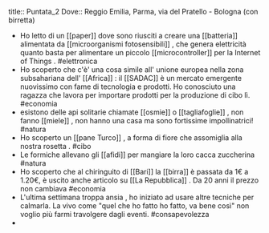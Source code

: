 title:: Puntata_2
Dove:: Reggio Emilia, Parma, via del Pratello - Bologna (con birretta)

- Ho letto di un [[paper]] dove sono riusciti a creare una [[batteria]] alimentata da [[microorganismi fotosensibili]] , che genera elettricità quanto basta per alimentare un piccolo [[microcontroller]] per la Internet of Things . #elettronica
- Ho scoperto che c'è' una cosa simile all' unione europea nella zona subsahariana dell' [[Africa]] : il [[SADAC]] è un mercato emergente nuovissimo con fame di tecnologia e prodotti. Ho conosciuto una ragazza che lavora per importare prodotti per la produzione di cibo lì. #economia
- esistono delle api solitarie chiamate [[osmie]] o [[tagliafoglie]] , non fanno [[miele]] , non hanno una casa ma sono fortissime impollinatrici! #natura
- Ho scoperto un [[pane Turco]] , a forma di fiore che assomiglia alla nostra rosetta . #cibo
- Le formiche allevano gli [[afidi]] per mangiare la loro cacca zuccherina #natura
- Ho scoperto che al chiringuito di [[Bari]] la [[birra]] è passata da 1€ a 1.20€, è uscito anche articolo su [[La Repubblica]] . Da 20 anni il prezzo non cambiava #economia
- L'ultima settimana troppa ansia , ho iniziato ad usare altre tecniche per calmarla. La vivo come "quel che ho fatto ho fatto, va bene così" non voglio più farmi travolgere dagli eventi. #consapevolezza
-